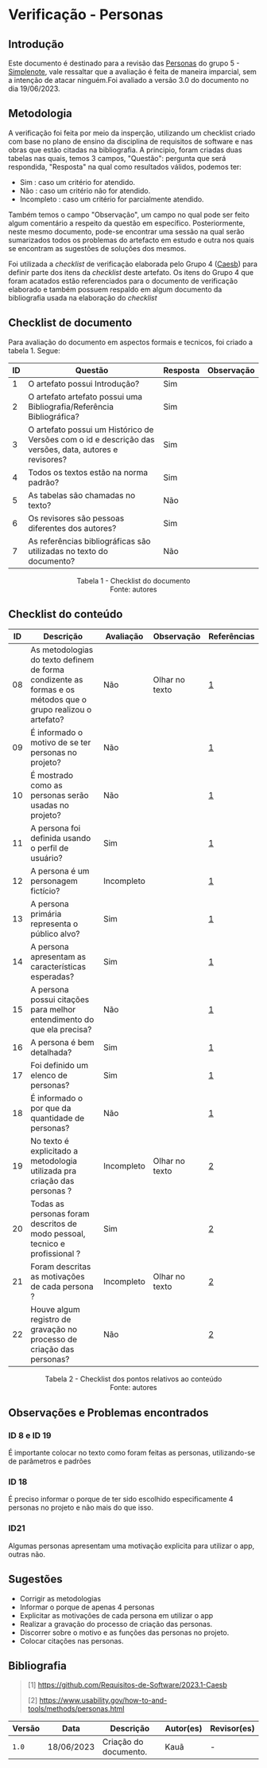 # Verificação - Personas

## Introdução

Este documento é destinado para a revisão das [Personas](https://github.com/Requisitos-de-Software/2023.1-Simplenote/blob/main/docs/elicitacao/personas.md) do grupo 5 - [Simplenote](https://github.com/Requisitos-de-Software/2023.1-Simplenote), vale ressaltar que a avaliação é feita de maneira imparcial, sem a intenção de atacar ninguém.Foi avaliado a versão 3.0 do documento no dia 19/06/2023.

## Metodologia

A verificação foi feita por meio da insperção, utilizando um checklist criado com base no plano de ensino da disciplina de requisitos de software e nas obras que estão citadas na bibliografia. A principio, foram criadas duas tabelas nas quais, temos 3 campos, "Questão": pergunta que será respondida, "Resposta" na qual como resultados válidos, podemos ter:

- Sim : caso um critério for atendido.
- Não : caso um critério não for atendido.
- Incompleto : caso um critério for parcialmente atendido.

Também temos o campo "Observação", um campo no qual pode ser feito algum comentário a respeito da questão em específico. Posteriormente, neste mesmo documento, pode-se encontrar uma sessão na qual serão sumarizados todos os problemas do artefacto em estudo e outra nos quais se encontram as sugestões de soluções dos mesmos.

Foi utilizada a *checklist* de verificação elaborada pelo Grupo 4 ([Caesb](https://requisitos-de-software.github.io/2023.1-Caesb/Verificacao/Grupo5/Entrega2)) para definir parte dos itens da *checklist* deste artefato. Os itens do Grupo 4 que foram acatados estão referenciados para o documento de verificação elaborado e também possuem respaldo em algum documento da bibliografia usada na elaboração do *checklist* 

## Checklist de documento
Para avaliação do documento em aspectos formais e tecnicos, foi criado a tabela 1. Segue:

|ID|Questão|Resposta|Observação|
|--|-------|--------|----------|
|1|O artefato possui Introdução?                                                                                |   Sim     |          |
|2|O artefato artefato possui uma Bibliografia/Referência Bibliográfica?                                        |   Sim     |          |
|3|O artefato possui um Histórico de Versões com o id e descrição das versões, data, autores e revisores?       |   Sim     |          |
|4|Todos os textos estão na norma padrão?                                                                       |   Sim     |          |
|5|As tabelas são chamadas no texto?                                                                            |   Não     |          |
|6|Os revisores são pessoas diferentes dos autores?                                                             |   Sim     |          |
|7|As referências bibliográficas são utilizadas no texto do documento?                                          |   Não     |          |

<p align="center"> Tabela 1 - Checklist do documento <br> Fonte: autores </p>

## Checklist do conteúdo

| ID  | Descrição | Avaliação | Observação |Referências|
| --- | --------- | --------- | ---------- |-----------|
| 08  | As metodologias do texto definem de forma condizente as formas e os métodos que o grupo realizou o artefato? | Não | Olhar no texto |[1](#ancora1) |
| 09  | É informado o motivo de se ter personas no projeto? | Não ||[1](#ancora1) |
| 10  | É mostrado como as personas serão usadas no projeto?| Não ||[1](#ancora1) |
| 11  | A persona foi definida usando o perfil de usuário?| Sim ||[1](#ancora1) |
| 12  | A persona é um personagem fictício?| Incompleto ||[1](#ancora1) |
| 13  | A persona primária representa o público alvo?| Sim ||[1](#ancora1) |
| 14  | A persona apresentam as características esperadas? | Sim ||[1](#ancora1) |
| 15  | A persona possui citações para melhor entendimento do que ela precisa? | Não ||[1](#ancora1) |
| 16  | A persona é bem detalhada?| Sim ||[1](#ancora1) |
| 17  | Foi definido um elenco de personas?| Sim ||[1](#ancora1) |
| 18  | É informado o por que da quantidade de personas?| Não ||[1](#ancora1)|
| 19  |  No texto é explicitado a metodologia utilizada pra criação das personas ?   |  Incompleto   |  Olhar no texto       |[2](#ancora2)|
| 20  |  Todas as personas foram descritos de modo pessoal, tecnico e profissional ? |    Sim  |        |[2](#ancora2)|
| 21  |  Foram descritas as motivações de cada persona ?                             |    Incompleto |     Olhar no texto   |[2](#ancora2)|
| 22  |  Houve algum registro de gravação no processo de criação das personas?       |   Não   |        |[2](#ancora2)|

<p align="center"> Tabela 2 - Checklist dos pontos relativos ao conteúdo <br> Fonte: autores </p>
  
## Observações e Problemas encontrados

### ID 8 e ID 19
É importante colocar no texto como foram feitas as personas, utilizando-se de parâmetros e padrões

### ID 18
É preciso informar o porque de ter sido escolhido especificamente 4 personas no projeto e não mais do que isso.

### ID21
Algumas personas apresentam uma motivação explicita para utilizar o app, outras não.

## Sugestões
- Corrigir as metodologias
- Informar o porque de apenas 4 personas
- Explicitar as motivações de cada persona em utilizar o app
- Realizar a gravação do processo de criação das personas.
- Discorrer sobre o motivo e as funções das personas no projeto.
- Colocar citações nas personas.

## Bibliografia

> [1] https://github.com/Requisitos-de-Software/2023.1-Caesb
>
> [2] https://www.usability.gov/how-to-and-tools/methods/personas.html


| Versão | Data       | Descrição             | Autor(es) | Revisor(es)        |
| ------ | ---------- | --------------------- | --------- | ------------------ |
| `1.0`  | 18/06/2023 | Criação do documento. | Kauã      |       -            |
